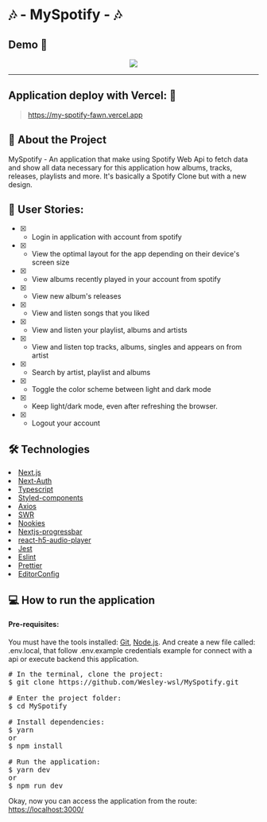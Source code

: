 # 🎶 - MySpotify - 🎶

## Demo 📸

<p align='center'> <img src='.github/mySpotify.gif'/></p>

<hr/>

## Application deploy with Vercel: :dash:

> https://my-spotify-fawn.vercel.app

## 📖 About the Project

MySpotify - An application that make using Spotify Web Api to fetch data and show all data necessary for this application how albums, tracks, releases, playlists and more. It's basically a Spotify Clone but with a new design.

## 📗 User Stories:

 - [x] - Login in application with account from spotify
 - [x] - View the optimal layout for the app depending on their device's screen size
 - [x] - View albums recently played in your account from spotify
 - [x] - View new album's releases
 - [x] - View and listen songs that you liked
 - [x] - View and listen your playlist, albums and artists
 - [x] - View and listen top tracks, albums, singles and appears on from artist
 - [x] - Search by artist, playlist and albums
 - [x] - Toggle the color scheme between light and dark mode
 - [x] - Keep light/dark mode, even after refreshing the browser.
 - [x] - Logout your account

## 🛠 Technologies

<li><a href="https://nextjs.org">Next.js</a></li>
<li><a href="https://next-auth.js.org">Next-Auth</a></li>
<li><a href="https://www.typescriptlang.org">Typescript</a></li>
<li><a href="https://styled-components.com">Styled-components</a></li>
<li><a href="https://axios-http.com">Axios</a></li>
<li><a href="https://swr.vercel.app">SWR</a></li>
<li><a href="https://www.npmjs.com/package/nookies">Nookies</a></li>
<li><a href="https://www.npmjs.com/package/nextjs-progressbar">Nextjs-progressbar</a></li>
<li><a href="https://www.npmjs.com/package/react-h5-audio-player">react-h5-audio-player</a></li>
<li><a href="https://jestjs.io">Jest</a></li>
<li><a href="https://eslint.org">Eslint</a></li>
<li><a href="https://prettier.io">Prettier</a></li>
<li><a href="https://editorconfig.org">EditorConfig</a></li>


## 💻 How to run the application

#### Pre-requisites:
You must have the tools installed:  <a href="https://git-scm.com">Git</a>, <a href="https://nodejs.org/en/">Node.js</a>. And create a new file called: .env.local, that follow .env.example credentials example for connect with a api or execute backend this application.

<pre>
# In the terminal, clone the project:
$ git clone https://github.com/Wesley-wsl/MySpotify.git

# Enter the project folder:
$ cd MySpotify

# Install dependencies:
$ yarn
or
$ npm install

# Run the application:
$ yarn dev
or
$ npm run dev
</pre>

Okay, now you can access the application from the route:  <a href="https://localhost:3000/">https://localhost:3000/</a>
